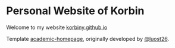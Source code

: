 # Personal Website of Korbin  

Welcome to my website  [korbiny.github.io](https://korbiny.github.io)  

Template [academic-homepage](https://github.com/luost26/academic-homepage), originally developed by [@luost26](https://github.com/luost26).  
